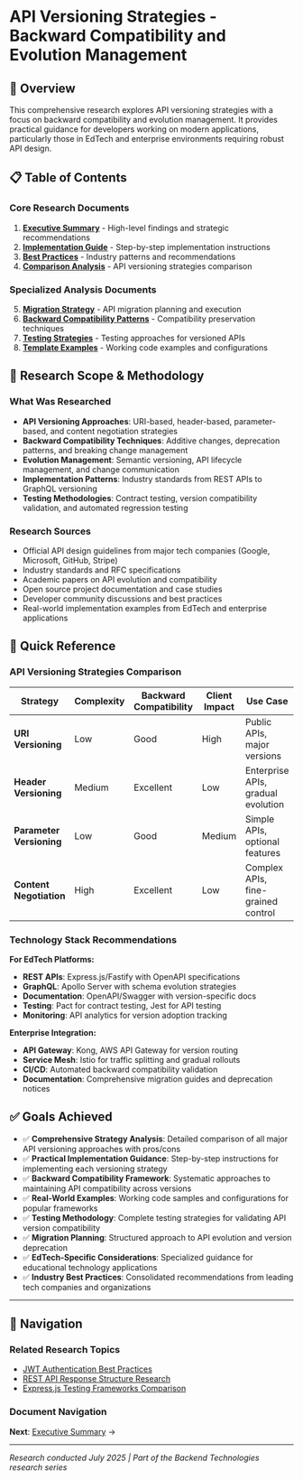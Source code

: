 # API Versioning Strategies - Backward Compatibility and Evolution Management

## 📖 Overview

This comprehensive research explores API versioning strategies with a focus on backward compatibility and evolution management. It provides practical guidance for developers working on modern applications, particularly those in EdTech and enterprise environments requiring robust API design.

## 📋 Table of Contents

### Core Research Documents

1. **[Executive Summary](./executive-summary.md)** - High-level findings and strategic recommendations
2. **[Implementation Guide](./implementation-guide.md)** - Step-by-step implementation instructions  
3. **[Best Practices](./best-practices.md)** - Industry patterns and recommendations
4. **[Comparison Analysis](./comparison-analysis.md)** - API versioning strategies comparison

### Specialized Analysis Documents

5. **[Migration Strategy](./migration-strategy.md)** - API migration planning and execution
6. **[Backward Compatibility Patterns](./backward-compatibility-patterns.md)** - Compatibility preservation techniques
7. **[Testing Strategies](./testing-strategies.md)** - Testing approaches for versioned APIs
8. **[Template Examples](./template-examples.md)** - Working code examples and configurations

## 🎯 Research Scope & Methodology

### What Was Researched

- **API Versioning Approaches**: URI-based, header-based, parameter-based, and content negotiation strategies
- **Backward Compatibility Techniques**: Additive changes, deprecation patterns, and breaking change management
- **Evolution Management**: Semantic versioning, API lifecycle management, and change communication
- **Implementation Patterns**: Industry standards from REST APIs to GraphQL versioning
- **Testing Methodologies**: Contract testing, version compatibility validation, and automated regression testing

### Research Sources

- Official API design guidelines from major tech companies (Google, Microsoft, GitHub, Stripe)
- Industry standards and RFC specifications  
- Academic papers on API evolution and compatibility
- Open source project documentation and case studies
- Developer community discussions and best practices
- Real-world implementation examples from EdTech and enterprise applications

## 🚀 Quick Reference

### API Versioning Strategies Comparison

| Strategy | Complexity | Backward Compatibility | Client Impact | Use Case |
|----------|------------|----------------------|---------------|----------|
| **URI Versioning** | Low | Good | High | Public APIs, major versions |
| **Header Versioning** | Medium | Excellent | Low | Enterprise APIs, gradual evolution |
| **Parameter Versioning** | Low | Good | Medium | Simple APIs, optional features |
| **Content Negotiation** | High | Excellent | Low | Complex APIs, fine-grained control |

### Technology Stack Recommendations

**For EdTech Platforms:**
- **REST APIs**: Express.js/Fastify with OpenAPI specifications
- **GraphQL**: Apollo Server with schema evolution strategies
- **Documentation**: OpenAPI/Swagger with version-specific docs
- **Testing**: Pact for contract testing, Jest for API testing
- **Monitoring**: API analytics for version adoption tracking

**Enterprise Integration:**
- **API Gateway**: Kong, AWS API Gateway for version routing
- **Service Mesh**: Istio for traffic splitting and gradual rollouts
- **CI/CD**: Automated backward compatibility validation
- **Documentation**: Comprehensive migration guides and deprecation notices

## ✅ Goals Achieved

- ✅ **Comprehensive Strategy Analysis**: Detailed comparison of all major API versioning approaches with pros/cons
- ✅ **Practical Implementation Guidance**: Step-by-step instructions for implementing each versioning strategy
- ✅ **Backward Compatibility Framework**: Systematic approaches to maintaining API compatibility across versions
- ✅ **Real-World Examples**: Working code samples and configurations for popular frameworks
- ✅ **Testing Methodology**: Complete testing strategies for validating API version compatibility
- ✅ **Migration Planning**: Structured approach to API evolution and version deprecation
- ✅ **EdTech-Specific Considerations**: Specialized guidance for educational technology applications
- ✅ **Industry Best Practices**: Consolidated recommendations from leading tech companies and organizations

---

## 🧭 Navigation

### Related Research Topics
- [JWT Authentication Best Practices](../jwt-authentication-best-practices/README.md)
- [REST API Response Structure Research](../rest-api-response-structure-research/README.md)
- [Express.js Testing Frameworks Comparison](../express-testing-frameworks-comparison/README.md)

### Document Navigation
**Next**: [Executive Summary](./executive-summary.md) →

---

*Research conducted July 2025 | Part of the Backend Technologies research series*
